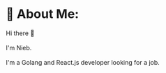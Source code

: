 # 💫 About Me:
Hi there 👋<br><br>I'm Nieb.<br><br>I'm a Golang and React.js developer looking for a job.


<!---
Weeranieb/Weeranieb is a ✨ special ✨ repository because its `README.md` (this file) appears on your GitHub profile.
You can click the Preview link to take a look at your changes.
--->
